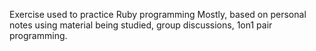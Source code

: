 Exercise used to practice Ruby programming
Mostly, based on personal notes using material being studied, group discussions, 1on1 pair programming.
